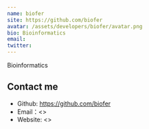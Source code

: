 ```yaml
---
name: biofer
site: https://github.com/biofer
avatar: /assets/developers/biofer/avatar.png
bio: Bioinformatics
email: 
twitter: 
---
```


Bioinformatics

## Contact me

- Github: <https://github.com/biofer>
- Email：<>
- Website: <>
  
